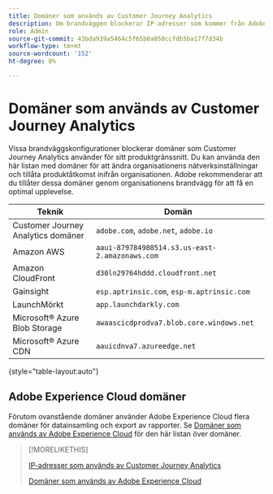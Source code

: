 ```yaml
---
title: Domäner som används av Customer Journey Analytics
description: Om brandväggen blockerar IP-adresser som kommer från Adobe kan du uppdatera brandväggsinställningarna i den här listan.
role: Admin
source-git-commit: 43bda939a5464c5f65b0a050ccfdb5ba17f7d34b
workflow-type: tm+mt
source-wordcount: '152'
ht-degree: 0%

---
```


# Domäner som används av Customer Journey Analytics

Vissa brandväggskonfigurationer blockerar domäner som Customer Journey Analytics använder för sitt produktgränssnitt. Du kan använda den här listan med domäner för att ändra organisationens nätverksinställningar och tillåta produktåtkomst inifrån organisationen. Adobe rekommenderar att du tillåter dessa domäner genom organisationens brandvägg för att få en optimal upplevelse.

| Teknik | Domän |
| --- | --- |
| Customer Journey Analytics domäner | `adobe.com`, `adobe.net`, `adobe.io` |
| Amazon AWS | `aaui-879784980514.s3.us-east-2.amazonaws.com` |
| Amazon CloudFront | `d30ln29764hddd.cloudfront.net` |
| Gainsight | `esp.aptrinsic.com`, `esp-m.aptrinsic.com` |
| LaunchMörkt | `app.launchdarkly.com` |
| Microsoft® Azure Blob Storage | `awaascicdprodva7.blob.core.windows.net` |
| Microsoft® Azure CDN | `aauicdnva7.azureedge.net` |

{style="table-layout:auto"}

## Adobe Experience Cloud domäner

Förutom ovanstående domäner använder Adobe Experience Cloud flera domäner för datainsamling och export av rapporter. Se [Domäner som används av Adobe Experience Cloud](https://experienceleague.adobe.com/en/docs/core-services/interface/data-collection/domains) för den här listan över domäner.

>[!MORELIKETHIS]
>
>[IP-adresser som används av Customer Journey Analytics](ip-addresses.md)
>
>[Domäner som används av Adobe Experience Cloud](https://experienceleague.adobe.com/en/docs/core-services/interface/data-collection/domains)